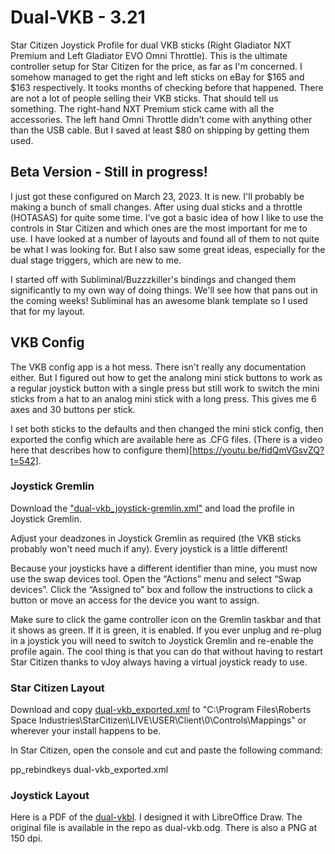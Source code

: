# Dual-VKB - 3.21
Star Citizen Joystick Profile for dual VKB sticks (Right Gladiator NXT Premium and Left Gladiator EVO Omni Throttle). This is the ultimate controller setup for Star Citizen for the price, as far as I'm concerned. I somehow managed to get the right and left sticks on eBay for $165 and $163 respectively. It tooks months of checking before that happened. There are not a lot of people selling their VKB sticks. That should tell us something. The right-hand NXT Premium stick came with all the accessories. The left hand Omni Throttle didn't come with anything other than the USB cable. But I saved at least $80 on shipping by getting them used.  

## Beta Version - Still in progress!
I just got these configured on March 23, 2023. It is new. I'll probably be making a bunch of small changes. After using dual sticks and a throttle (HOTASAS) for quite some time. I've got a basic idea of how I like to use the controls in Star Citizen and which ones are the most important for me to use. I have looked at a number of layouts and found all of them to not quite be what I was looking for. But I also saw some great ideas, especially for the dual stage triggers, which are new to me. 

I started off with Subliminal/Buzzzkiller's bindings and changed them significantly to my own way of doing things. We'll see how that pans out in the coming weeks! Subliminal has an awesome blank template so I used that for my layout. 

## VKB Config
The VKB config app is a hot mess. There isn't really any documentation either. But I figured out how to get the analong mini stick buttons to work as a regular joystick button with a single press but still work to switch the mini sticks from a hat to an analog mini stick with a long press. This gives me 6 axes and 30 buttons per stick. 

I set both sticks to the defaults and then changed the mini stick config, then exported the config which are available here as .CFG files. (There is a video here that describes how to configure them)[https://youtu.be/fidQmVGsvZQ?t=542].

### Joystick Gremlin

Download the ["dual-vkb_joystick-gremlin.xml"](https://raw.githubusercontent.com/Chadarius/sc-config/main/Profiles/dual-vkb/dual-vkb_joystick-gremlin.xml) and load the profile in Joystick Gremlin. 

Adjust your deadzones in Joystick Gremlin as required (the VKB sticks probably won't need much if any). Every joystick is a little different!

Because your joysticks have a different identifier than mine, you must now use the swap devices tool. Open the “Actions” menu and select “Swap devices”. Click the “Assigned to” box and follow the instructions to click a button or move an access for the device you want to assign. 

Make sure to click the game controller icon on the Gremlin taskbar and that it shows as green. If it is green, it is enabled. If you ever unplug and re-plug in a joystick you will need to switch to Joystick Gremlin and re-enable the profile again. The cool thing is that you can do that without having to restart Star Citizen thanks to vJoy always having a virtual joystick ready to use.


### Star Citizen Layout

Download and copy [dual-vkb_exported.xml](https://raw.githubusercontent.com/Chadarius/sc-config/main/Profiles/dual-vkb/dual-vkb_exported.xml) to 
"C:\Program Files\Roberts Space Industries\StarCitizen\LIVE\USER\Client\0\Controls\Mappings" or wherever your install happens to be. 

In Star Citizen, open the console and cut and paste the following command:

pp_rebindkeys dual-vkb_exported.xml

### Joystick Layout
Here is a PDF of the [dual-vkbl](https://github.com/Chadarius/sc-config/raw/main/Profiles/dual-vkb/dual-vkb.pdf). I designed it with LibreOffice Draw. The original file is available in the repo as dual-vkb.odg. There is also a PNG at 150 dpi. 